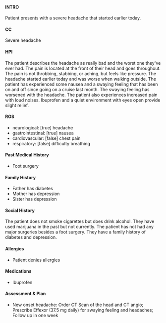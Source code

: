 #### INTRO 
Patient presents with a severe headache that started earlier today. 

#### CC 
Severe headache 

#### HPI 
The patient describes the headache as really bad and the worst one they've ever had. The pain is located at the front of their head and goes throughout. The pain is not throbbing, stabbing, or aching, but feels like pressure. The headache started earlier today and was worse when walking outside. The patient has experienced some nausea and a swaying feeling that has been on and off since going on a cruise last month. The swaying feeling has worsened with the headache. The patient also experiences increased pain with loud noises. Ibuprofen and a quiet environment with eyes open provide slight relief.

#### ROS 
- neurological: [true] headache 
- gastrointestinal: [true] nausea 
- cardiovascular: [false] chest pain 
- respiratory: [false] difficulty breathing 

#### Past Medical History 
- Foot surgery

#### Family History 
- Father has diabetes
- Mother has depression
- Sister has depression

#### Social History 
The patient does not smoke cigarettes but does drink alcohol. They have used marijuana in the past but not currently. The patient has not had any major surgeries besides a foot surgery. They have a family history of diabetes and depression.

#### Allergies 
- Patient denies allergies

#### Medications 
- Ibuprofen

#### Assessment & Plan 
- New onset headache: Order CT Scan of the head and CT angio; Prescribe Effexor (37.5 mg daily) for swaying feeling and headaches; Follow up in one week


